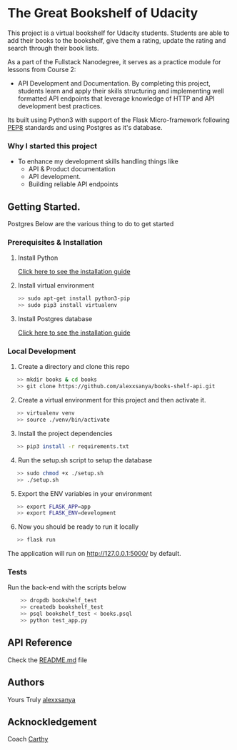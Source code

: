 # The Great Bookshelf of Udacity
This project is a virtual bookshelf for Udacity students. Students are able to add their books to the bookshelf, give them a rating, update the rating and search through their book lists. 

As a part of the Fullstack Nanodegree, it serves as a practice module for lessons from Course 2: 
- API Development and Documentation. By completing this project, students learn and apply their skills structuring and implementing well formatted API endpoints that leverage knowledge of HTTP and API development best practices.

Its built using Python3 with support of the Flask Micro-framework following
[PEP8](https://www.python.org/dev/peps/pep-0008/) standards and using Postgres as it's database.

### Why I started this project
- To enhance my development skills handling things like 
    - API & Product documentation
    - API development.
    - Building reliable API endpoints

## Getting Started.
Postgres
Below are the various thing to do to get started

### Prerequisites & Installation

1. Install Python

   [Click here to see the installation guide](https://realpython.com/installing-python/)

2. Install virtual environment 

   ```bash
   >> sudo apt-get install python3-pip
   >> sudo pip3 install virtualenv 
   ```

3. Install Postgres database

    [Click here to see the installation guide](https://www.postgresql.org/download/)

### Local Development

1. Create a directory and clone this repo

```bash
   >> mkdir books & cd books
   >> git clone https://github.com/alexxsanya/books-shelf-api.git
```

2. Create a virtual environment for this project and then activate it.

```bash
   >> virtualenv venv
   >> source ./venv/bin/activate
```

3. Install the project dependencies

```bash
   >> pip3 install -r requirements.txt
```

4. Run the setup.sh script to setup the database

```bash
   >> sudo chmod +x ./setup.sh
   >> ./setup.sh
```

5. Export the ENV variables in your environment

```bash
   >> export FLASK_APP=app
   >> export FLASK_ENV=development
```

6. Now you should be ready to run it locally

```bash
   >> flask run
```

The application will run on http://127.0.0.1:5000/ by default.

### Tests

Run the back-end with the scripts below

```bash
    >> dropdb bookshelf_test
    >> createdb bookshelf_test
    >> psql bookshelf_test < books.psql
    >> python test_app.py
```

## API Reference

Check the [README.md]('./README.md') file

## Authors

Yours Truly [alexxsanya](http://github.com/alexxsanya)


## Acknockledgement

Coach [Carthy](https://github.com/cmccarthy15)